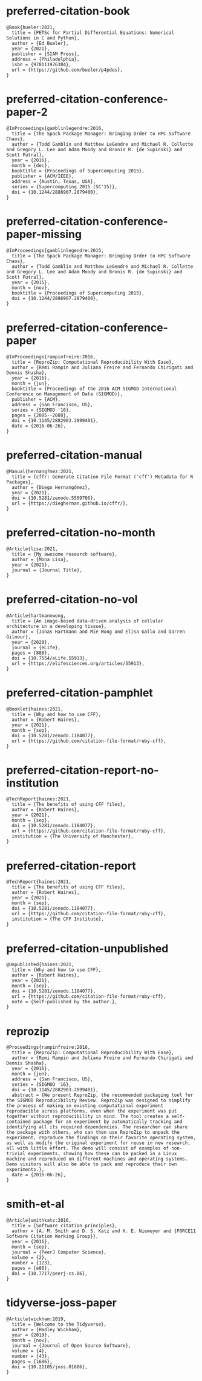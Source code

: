 # preferred-citation-book

    @Book{bueler:2021,
      title = {PETSc for Partial Differential Equations: Numerical Solutions in C and Python},
      author = {Ed Bueler},
      year = {2021},
      publisher = {SIAM Press},
      address = {Philadelphia},
      isbn = {978111976304},
      url = {https://github.com/bueler/p4pdes},
    }

# preferred-citation-conference-paper-2

    @InProceedings{gamblinlegendre:2016,
      title = {The Spack Package Manager: Bringing Order to HPC Software Chaos},
      author = {Todd Gamblin and Matthew LeGendre and Michael R. Collette and Gregory L. Lee and Adam Moody and Bronis R. {de Supinski} and Scott Futral},
      year = {2016},
      month = {dec},
      booktitle = {Proceedings of Supercomputing 2015},
      publisher = {ACM/IEEE},
      address = {Austin, Texas, USA},
      series = {Supercomputing 2015 (SC'15)},
      doi = {10.1244/2886907.2879400},
    }

# preferred-citation-conference-paper-missing

    @InProceedings{gamblinlegendre:2015,
      title = {The Spack Package Manager: Bringing Order to HPC Software Chaos},
      author = {Todd Gamblin and Matthew LeGendre and Michael R. Collette and Gregory L. Lee and Adam Moody and Bronis R. {de Supinski} and Scott Futral},
      year = {2015},
      month = {nov},
      booktitle = {Proceedings of Supercomputing 2015},
      doi = {10.1244/2886907.2879400},
    }

# preferred-citation-conference-paper

    @InProceedings{rampinfreire:2016,
      title = {ReproZip: Computational Reproducibility With Ease},
      author = {Rémi Rampin and Juliana Freire and Fernando Chirigati and Dennis Shasha},
      year = {2016},
      month = {jun},
      booktitle = {Proceedings of the 2016 ACM SIGMOD International Conference on Management of Data (SIGMOD)},
      publisher = {ACM},
      address = {San Francisco, US},
      series = {SIGMOD '16},
      pages = {2085--2088},
      doi = {10.1145/2882903.2899401},
      date = {2016-06-26},
    }

# preferred-citation-manual

    @Manual{hernang?mez:2021,
      title = {cffr: Generate Citation File Format ('cff') Metadata for R Packages},
      author = {Diego Hernangómez},
      year = {2021},
      doi = {10.5281/zenodo.5509766},
      url = {https://dieghernan.github.io/cffr/},
    }

# preferred-citation-no-month

    @Article{lisa:2021,
      title = {My awesome research software},
      author = {Mona Lisa},
      year = {2021},
      journal = {Journal Title},
    }

# preferred-citation-no-vol

    @Article{hartmannwong,
      title = {An image-based data-driven analysis of cellular architecture in a developing tissue},
      author = {Jonas Hartmann and Mie Wong and Elisa Gallo and Darren Gilmour},
      year = {2020},
      journal = {eLife},
      pages = {888},
      doi = {10.7554/eLife.55913},
      url = {https://elifesciences.org/articles/55913},
    }

# preferred-citation-pamphlet

    @Booklet{haines:2021,
      title = {Why and how to use CFF},
      author = {Robert Haines},
      year = {2021},
      month = {sep},
      doi = {10.5281/zenodo.1184077},
      url = {https://github.com/citation-file-format/ruby-cff},
    }

# preferred-citation-report-no-institution

    @TechReport{haines:2021,
      title = {The benefits of using CFF files},
      author = {Robert Haines},
      year = {2021},
      month = {sep},
      doi = {10.5281/zenodo.1184077},
      url = {https://github.com/citation-file-format/ruby-cff},
      institution = {The University of Manchester},
    }

# preferred-citation-report

    @TechReport{haines:2021,
      title = {The benefits of using CFF files},
      author = {Robert Haines},
      year = {2021},
      month = {sep},
      doi = {10.5281/zenodo.1184077},
      url = {https://github.com/citation-file-format/ruby-cff},
      institution = {The CFF Institute},
    }

# preferred-citation-unpublished

    @Unpublished{haines:2021,
      title = {Why and how to use CFF},
      author = {Robert Haines},
      year = {2021},
      month = {sep},
      doi = {10.5281/zenodo.1184077},
      url = {https://github.com/citation-file-format/ruby-cff},
      note = {Self-published by the author.},
    }

# reprozip

    @Proceedings{rampinfreire:2016,
      title = {ReproZip: Computational Reproducibility With Ease},
      author = {Remi Rampin and Juliana Freire and Fernando Chirigati and Dennis Shasha},
      year = {2016},
      month = {jun},
      address = {San Francisco, US},
      series = {SIGMOD '16},
      doi = {10.1145/2882903.2899401},
      abstract = {We present ReproZip, the recommended packaging tool for the SIGMOD Reproducibility Review. ReproZip was designed to simplify the process of making an existing computational experiment reproducible across platforms, even when the experiment was put together without reproducibility in mind. The tool creates a self-contained package for an experiment by automatically tracking and identifying all its required dependencies. The researcher can share the package with others, who can then use ReproZip to unpack the experiment, reproduce the findings on their favorite operating system, as well as modify the original experiment for reuse in new research, all with little effort. The demo will consist of examples of non-trivial experiments, showing how these can be packed in a Linux machine and reproduced on different machines and operating systems. Demo visitors will also be able to pack and reproduce their own experiments.},
      date = {2016-06-26},
    }

# smith-et-al

    @Article{smithkatz:2016,
      title = {Software citation principles},
      author = {A. M. Smith and D. S. Katz and K. E. Niemeyer and {FORCE11 Software Citation Working Group}},
      year = {2016},
      month = {sep},
      journal = {PeerJ Computer Science},
      volume = {2},
      number = {123},
      pages = {e86},
      doi = {10.7717/peerj-cs.86},
    }

# tidyverse-joss-paper

    @Article{wickham:2019,
      title = {Welcome to the Tidyverse},
      author = {Hadley Wickham},
      year = {2019},
      month = {nov},
      journal = {Journal of Open Source Software},
      volume = {4},
      number = {43},
      pages = {1686},
      doi = {10.21105/joss.01686},
    }

